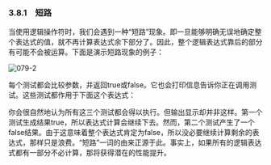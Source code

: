 ### 3.8.1　短路

当使用逻辑操作符时，我们会遇到一种“短路”现象。即一旦能够明确无误地确定整个表达式的值，就不再计算表达式余下部分了。因此，整个逻辑表达式靠后的部分有可能不会被运算。下面是演示短路现象的例子：

![079-2](../Images/image02669.jpeg)

每个测试都会比较参数，并返回true或false。它也会打印信息告诉你正在调用测试。这些测试都作用于下面这个表达式：

你会很自然地认为所有这三个测试都会得以执行。但输出显示却并非这样。第一个测试生成结果true，所以表达式计算会继续下去。然而，第二个测试产生了一个false结果。由于这意味着整个表达式肯定为false，所以没必要继续计算剩余的表达式，那样只是浪费。“短路”一词的由来正源于此。事实上，如果所有的逻辑表达式都有一部分不必计算，那将获得潜在的性能提升。
